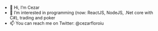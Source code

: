 - 👋  Hi, I’m Cezar
- 👀  I’m interested in programming (now: ReactJS, NodeJS, .Net core with C#), trading and poker
- 📫  You can reach me on Twitter: @cezarfloroiu

<!---
cezarfloroiu/cezarfloroiu is a ✨ special ✨ repository because its `README.md` (this file) appears on your GitHub profile.
You can click the Preview link to take a look at your changes.
--->
